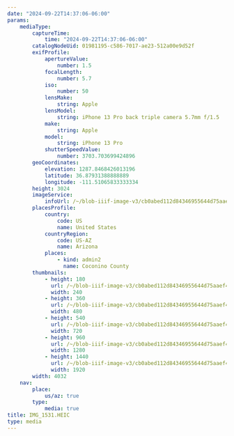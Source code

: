 ```yaml
---
date: "2024-09-22T14:37:06-06:00"
params:
    mediaType:
        captureTime:
            time: "2024-09-22T14:37:06-06:00"
        catalogNodeUid: 01981195-c586-7017-ae23-512a00e9d52f
        exifProfile:
            apertureValue:
                number: 1.5
            focalLength:
                number: 5.7
            iso:
                number: 50
            lensMake:
                string: Apple
            lensModel:
                string: iPhone 13 Pro back triple camera 5.7mm f/1.5
            make:
                string: Apple
            model:
                string: iPhone 13 Pro
            shutterSpeedValue:
                number: 3703.703699424896
        geoCoordinates:
            elevation: 1287.8468426013196
            latitude: 36.87931388888889
            longitude: -111.51065833333334
        height: 3024
        imageService:
            infoUrl: /~/blob-iiif-image-v3/cb0abed112d84346955644d75aaef4643e9b76ff3a1a536fb8d69328eef28df5/info.json
        placesProfile:
            country:
                code: US
                name: United States
            countryRegion:
                code: US-AZ
                name: Arizona
            places:
                - kind: admin2
                  name: Coconino County
        thumbnails:
            - height: 180
              url: /~/blob-iiif-image-v3/cb0abed112d84346955644d75aaef4643e9b76ff3a1a536fb8d69328eef28df5/full/240%2C180/0/default.jpg
              width: 240
            - height: 360
              url: /~/blob-iiif-image-v3/cb0abed112d84346955644d75aaef4643e9b76ff3a1a536fb8d69328eef28df5/full/480%2C360/0/default.jpg
              width: 480
            - height: 540
              url: /~/blob-iiif-image-v3/cb0abed112d84346955644d75aaef4643e9b76ff3a1a536fb8d69328eef28df5/full/720%2C540/0/default.jpg
              width: 720
            - height: 960
              url: /~/blob-iiif-image-v3/cb0abed112d84346955644d75aaef4643e9b76ff3a1a536fb8d69328eef28df5/full/1280%2C960/0/default.jpg
              width: 1280
            - height: 1440
              url: /~/blob-iiif-image-v3/cb0abed112d84346955644d75aaef4643e9b76ff3a1a536fb8d69328eef28df5/full/1920%2C1440/0/default.jpg
              width: 1920
        width: 4032
    nav:
        place:
            us/az: true
        type:
            media: true
title: IMG_1531.HEIC
type: media
---
```

